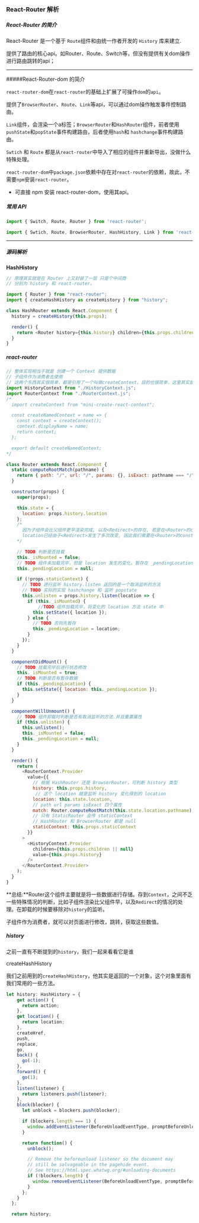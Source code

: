 ### React-Router 解析



##### React-Router 的简介

React-Router 是一个基于 `Route`组件和由统一作者开发的 `History` 库来建立.

提供了路由的核心api。如Router、Route、Switch等，但没有提供有关dom操作进行路由跳转的api；



---------



#####React-Router-dom 的简介

`react-router-dom`在`react-router`的基础上扩展了可操作`dom`的`api`。

提供了`BrowserRouter`、`Route`、`Link`等api，可以通过dom操作触发事件控制路由。

`Link`组件，会渲染一个a标签；`BrowserRouter`和`HashRouter`组件，前者使用`pushState`和`popState`事件构建路由，后者使用`hash`和 `hashchange`事件构建路由。

`Swtich` 和 `Route` 都是从`react-router`中导入了相应的组件并重新导出，没做什么特殊处理。

`react-router-dom`中`package.json`依赖中存在对`react-router`的依赖，故此，不需要`npm`安装`react-router`。

- 可直接 npm 安装 react-router-dom，使用其api。

##### 常用 API

```javascript
import { Switch, Route, Router } from 'react-router';

import { Swtich, Route, BrowserRouter, HashHistory, Link } from 'react-router-dom';
```



--------------



##### 源码解析

**HashHistory**

```javascript
// 原理其实就是在 Router 上又封装了一层 只是个中间商
// 分别为 history 和 react-router。

import { Router } from "react-router";
import { createHashHistory as createHistory } from "history";

class HashRouter extends React.Component {
  history = createHistory(this.props);

  render() {
    return <Router history={this.history} children={this.props.children} />;
  }
}
```



##### react-router

````javascript
// 整体实现相当于就是 创建一个 Context 提供数据
// 子组件作为消费者去使用
// 这两个东西其实很简单，都是引用了一个叫做createContext，目的也很简单，这里其实就是创建的普通context，只	 不过拥有特定的名称而已。源码放在下面
import HistoryContext from "./HistoryContext.js";
import RouterContext from "./RouterContext.js";
/*
  import createContext from "mini-create-react-context";

  const createNamedContext = name => {
    const context = createContext();
    context.displayName = name;
    return context;
  };

  export default createNamedContext;
*/

class Router extends React.Component {
  static computeRootMatch(pathname) {
    return { path: "/", url: "/", params: {}, isExact: pathname === "/" };
  }

  constructor(props) {
    super(props);

    this.state = {
      location: props.history.location
    };
    /*
      因为子组件会比父组件更早渲染完成, 以及<Redirect>的存在, 若是在<Router>的componentDidMount生命周			 期中对history.location进行监听, 则有可能在监听事件注册之前, history.
      location已经由于<Redirect>发生了多次改变, 因此我们需要在<Router>的constructor中就注册监听事件
    */

    // TODO 判断是否挂载
    this._isMounted = false;
    // TODO 组件未加载完毕，但是 location 发生的变化，暂存在 _pendingLocation 字段中
    this._pendingLocation = null;

    if (!props.staticContext) {
      // TODO 进行监听 history.listen 返回的是一个取消监听的方法
      // TODO 实际的实现 hashchange 和 监听 popstate
      this.unlisten = props.history.listen(location => {
        if (this._isMounted) {
            //TODO 组件加载完毕，将变化的 location 方法 state 中
          this.setState({ location });
        } else {
          // TODO 否则先暂存
          this._pendingLocation = location;
        }
      });
    }
  }

  componentDidMount() {
    // TODO 挂载完毕后进行状态修改
    this._isMounted = true;
    // TODO 判断是否有暂存数据
    if (this._pendingLocation) {
      this.setState({ location: this._pendingLocation });
    }
  }

  componentWillUnmount() {
    // TODO 组件卸载时判断是否有取消监听的方法.并且重置属性
    if (this.unlisten) {
      this.unlisten();
      this._isMounted = false;
      this._pendingLocation = null;
    }
  }

  render() {
    return (
      <RouterContext.Provider
        value={{
          // 根据 HashRouter 还是 BrowserRouter，可判断 history 类型
          history: this.props.history,
           // 这个 location 就是监听 history 变化得到的 location
          location: this.state.location,
          // path url params isExact 四个属性
          match: Router.computeRootMatch(this.state.location.pathname),
          // 只有 StaticRouter 会传 staticContext
          // HashRouter 和 BrowserRouter 都是 null
          staticContext: this.props.staticContext
        }}
      >
        <HistoryContext.Provider
          children={this.props.children || null}
          value={this.props.history}
        />
      </RouterContext.Provider>
    );
  }
}
````



**总结:**Router这个组件主要就是将一些数据进行存储。存到`Context`，之间不乏一些特殊情况的判断，比如子组件渲染比父组件早，以及`Redirect`的情况的处理。在卸载的时候要移除对`history`的监听。

子组件作为消费者，就可以对页面进行修改，跳转，获取这些数值。



##### history

之前一直有不断提到的`history`，我们一起来看看它是谁



createHashHistory

我们之前用到的`createHashHistory`，他其实是返回的一个对象，这个对象里面有我们常用的一些方法。

`````javascript
let history: HashHistory = {
    get action() {
      return action;
    },
    get location() {
      return location;
    },
    createHref,
    push,
    replace,
    go,
    back() {
      go(-1);
    },
    forward() {
      go(1);
    },
    listen(listener) {
      return listeners.push(listener);
    },
    block(blocker) {
      let unblock = blockers.push(blocker);

      if (blockers.length === 1) {
        window.addEventListener(BeforeUnloadEventType, promptBeforeUnload);
      }

      return function() {
        unblock();

        // Remove the beforeunload listener so the document may
        // still be salvageable in the pagehide event.
        // See https://html.spec.whatwg.org/#unloading-documents
        if (!blockers.length) {
          window.removeEventListener(BeforeUnloadEventType, promptBeforeUnload);
        }
      };
    }
  };

  return history;
`````

